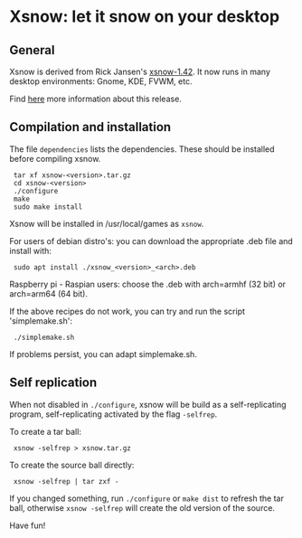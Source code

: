 # Xsnow: let it snow on your desktop

## General

Xsnow is derived from Rick Jansen's [xsnow-1.42](https://janswaal.home.xs4all.nl/Xsnow/).
It now runs in many desktop environments: Gnome, KDE, FVWM, etc.

Find [here](https://ratrabbit.nl/ratrabbit/xsnow/index.html) more information 
about this release.

## Compilation and installation

The file `dependencies` lists the dependencies. These should be
installed before compiling xsnow.

     tar xf xsnow-<version>.tar.gz
     cd xsnow-<version>
     ./configure
     make
     sudo make install

Xsnow will be installed in /usr/local/games as `xsnow`.

For users of debian distro's: you can download the appropriate 
.deb file and install with:
  
     sudo apt install ./xsnow_<version>_<arch>.deb

Raspberry pi - Raspian users: choose the .deb with arch=armhf (32 bit) or arch=arm64 (64 bit).

If the above recipes do not work, you can try and run the
script 'simplemake.sh':

     ./simplemake.sh

If problems persist, you can adapt simplemake.sh.

## Self replication

When not disabled in `./configure`, xsnow will be build as a self-replicating
program, self-replicating activated by the flag `-selfrep`.

To create a tar ball:

     xsnow -selfrep > xsnow.tar.gz

To create the source ball directly:

     xsnow -selfrep | tar zxf -

If you changed something, run `./configure` or `make dist` to refresh the tar ball, 
otherwise `xsnow -selfrep` will create the old version of the source.


Have fun!



